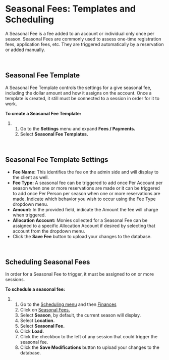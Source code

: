 # Seasonal Fees: Templates and Scheduling
A Seasonal Fee is a fee added to an account or individual only once per season. Seasonal Fees are commonly used to assess one-time registration fees, application fees, etc. They are triggered automatically by a reservation or added manually.


 


## Seasonal Fee Template


A Seasonal Fee Template controls the settings for a give seasonal fee, including the dollar amount and how it assigns on the account. Once a template is created, it still must be connected to a session in order for it to work.    


**To create a Seasonal Fee Template:** 


1. 1. Go to the **Settings** menu and expand **Fees / Payments.**
	2. Select **Seasonal Fee Templates.**


 


## Seasonal Fee Template Settings


* **Fee Name:** This identifies the fee on the admin side and will display to the client as well.
* **Fee Type:** A seasonal fee can be triggered to add once Per Account per season when one or more reservations are made or it can be triggered to add once Per Person per season when one or more reservations are made. Indicate which behavior you wish to occur using the Fee Type dropdown menu.
* **Amount:** In the provided field, indicate the Amount the fee will charge when triggered.
* **Allocation Account:** Monies collected for a Seasonal Fee can be assigned to a specific Allocation Account if desired by selecting that account from the dropdown menu.
* Click the **Save Fee** button to upload your changes to the database.


 


## Scheduling Seasonal Fees


In order for a Seasonal Fee to trigger, it must be assigned to on or more sessions.    


**To schedule a seasonal fee:**


1. 1. Go to the [Scheduling menu](https://www.ultracamp.com/admin/Scheduling/scheduleseasonalfees.aspx) and then [Finances](https://www.ultracamp.com/admin/Scheduling/scheduleseasonalfees.aspx)
	2. Click on [Seasonal Fees.](https://www.ultracamp.com/admin/Scheduling/scheduleseasonalfees.aspx)
	3. Select **Season**, by default, the current season will display.
	4. Select **Location.**
	5. Select **Seasonal Fee.**
	6. Click **Load.**
	7. Click the checkbox to the left of any session that could trigger the seasonal fee.
	8. Click the **Save Modifications** button to upload your changes to the database.
